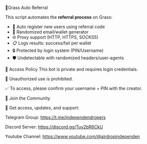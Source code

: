 🚀Grass Auto Referral 

This script automates the **referral process** on Grass:

- 🔄 Auto register new users using referral code
- 🧠 Randomized email/wallet generator
- 🌐 Proxy support (HTTP, HTTPS, SOCKS5)
- 📋 Logs results: success/fail per wallet
- 🔒 Protected by login system (PIN/Username)
- 🛡️ Undetectable with randomized headers/user-agents

🔐 Access Policy
This bot is private and requires login credentials.

🚫 Unauthorized use is prohibited.

✅ To access, please confirm your username + PIN with the creator.

📣 Join the Community

📢 Get access, updates, and support:

Telegram Group: https://t.me/independendropers

Discord Server: https://discord.gg/Tuy2bR6CkU

Youtube Channel: https://www.youtube.com/@airdropindependen
